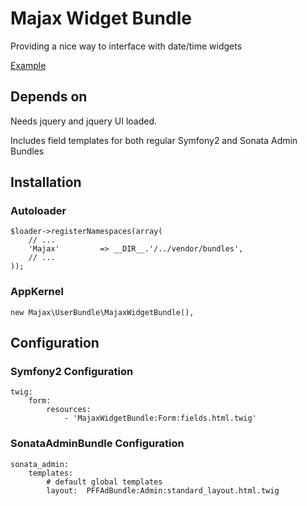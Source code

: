 # Majax Widget Bundle

Providing a nice way to interface with date/time widgets

[Example](https://www.dropbox.com/s/47idu9n1hm4o5s5/Admin%20Edit%20__.jpg)

## Depends on

Needs jquery and jquery UI loaded.

Includes field templates for both regular Symfony2 and Sonata Admin Bundles

## Installation

### Autoloader

    $loader->registerNamespaces(array(
        // ...
        'Majax'         => __DIR__.'/../vendor/bundles',
        // ...
    ));

### AppKernel

    new Majax\UserBundle\MajaxWidgetBundle(),


## Configuration

### Symfony2 Configuration

    twig:
        form:
            resources:
                - 'MajaxWidgetBundle:Form:fields.html.twig'


### SonataAdminBundle Configuration

    sonata_admin:
        templates:
            # default global templates
            layout:  PFFAdBundle:Admin:standard_layout.html.twig
